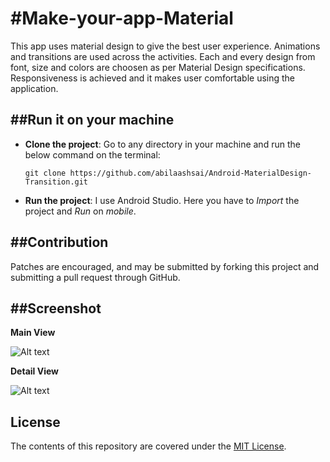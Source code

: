#Make-your-app-Material
===================================

This app uses material design to give the best user experience. Animations and transitions are used across the activities. Each and every design from font, size and colors are choosen as per Material Design specifications. Responsiveness is achieved and it makes user comfortable using the application.

##Run it on your machine
---------------
- **Clone the project**:
  Go to any directory in your machine and run the below command on the terminal:
  ```
  git clone https://github.com/abilaashsai/Android-MaterialDesign-Transition.git
  ```
  
- **Run the project**:
  I use Android Studio. Here you have to _Import_ the project and _Run_ on _mobile_.

##Contribution
-------
Patches are encouraged, and may be submitted by forking this project and
submitting a pull request through GitHub.

##Screenshot
-------

**Main View**

![Alt text](https://github.com/abilaashsai/Make-your-app-Material/blob/master/MainUI.png "Main UI")

**Detail View**

![Alt text](https://github.com/abilaashsai/Make-your-app-Material/blob/master/DetailActivity.png "Detail UI")

License
-------
The contents of this repository are covered under the [MIT License](https://github.com/abilaashsai/Android-MaterialDesign-Transition/blob/master/LICENSE).
